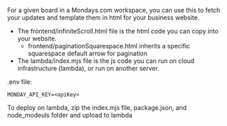 For a given board in a Mondays.com workspace, you can use this to fetch your updates and template them in html for your business website.

- The frontend/infiniteScroll.html file is the html code you can copy into your website.
  - frontend/paginationSquarespace.html inherits a specific squarespace default arrow for pagination
- The lambda/index.mjs file is the js code you can run on cloud infrastructure (lambda), or run on another server.

.env file:

```
MONDAY_API_KEY=<apiKey>
```

To deploy on lambda, zip the index.mjs file, package.json, and node_modeuls folder and upload to lambda
